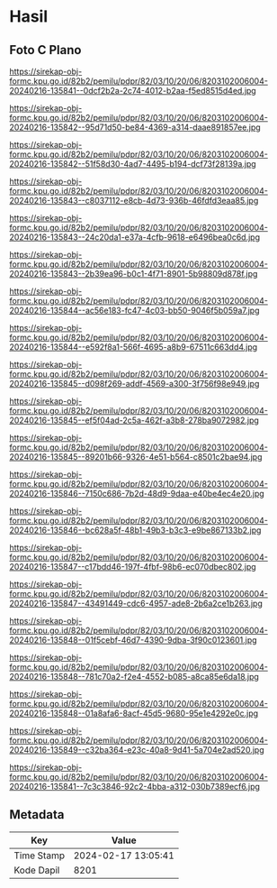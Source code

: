 # Hasil

## Foto C Plano

https://sirekap-obj-formc.kpu.go.id/82b2/pemilu/pdpr/82/03/10/20/06/8203102006004-20240216-135841--0dcf2b2a-2c74-4012-b2aa-f5ed8515d4ed.jpg

https://sirekap-obj-formc.kpu.go.id/82b2/pemilu/pdpr/82/03/10/20/06/8203102006004-20240216-135842--95d71d50-be84-4369-a314-daae891857ee.jpg

https://sirekap-obj-formc.kpu.go.id/82b2/pemilu/pdpr/82/03/10/20/06/8203102006004-20240216-135842--51f58d30-4ad7-4495-b194-dcf73f28139a.jpg

https://sirekap-obj-formc.kpu.go.id/82b2/pemilu/pdpr/82/03/10/20/06/8203102006004-20240216-135843--c8037112-e8cb-4d73-936b-46fdfd3eaa85.jpg

https://sirekap-obj-formc.kpu.go.id/82b2/pemilu/pdpr/82/03/10/20/06/8203102006004-20240216-135843--24c20da1-e37a-4cfb-9618-e6496bea0c6d.jpg

https://sirekap-obj-formc.kpu.go.id/82b2/pemilu/pdpr/82/03/10/20/06/8203102006004-20240216-135843--2b39ea96-b0c1-4f71-8901-5b98809d878f.jpg

https://sirekap-obj-formc.kpu.go.id/82b2/pemilu/pdpr/82/03/10/20/06/8203102006004-20240216-135844--ac56e183-fc47-4c03-bb50-9046f5b059a7.jpg

https://sirekap-obj-formc.kpu.go.id/82b2/pemilu/pdpr/82/03/10/20/06/8203102006004-20240216-135844--e592f8a1-566f-4695-a8b9-67511c663dd4.jpg

https://sirekap-obj-formc.kpu.go.id/82b2/pemilu/pdpr/82/03/10/20/06/8203102006004-20240216-135845--d098f269-addf-4569-a300-3f756f98e949.jpg

https://sirekap-obj-formc.kpu.go.id/82b2/pemilu/pdpr/82/03/10/20/06/8203102006004-20240216-135845--ef5f04ad-2c5a-462f-a3b8-278ba9072982.jpg

https://sirekap-obj-formc.kpu.go.id/82b2/pemilu/pdpr/82/03/10/20/06/8203102006004-20240216-135845--89201b66-9326-4e51-b564-c8501c2bae94.jpg

https://sirekap-obj-formc.kpu.go.id/82b2/pemilu/pdpr/82/03/10/20/06/8203102006004-20240216-135846--7150c686-7b2d-48d9-9daa-e40be4ec4e20.jpg

https://sirekap-obj-formc.kpu.go.id/82b2/pemilu/pdpr/82/03/10/20/06/8203102006004-20240216-135846--bc628a5f-48b1-49b3-b3c3-e9be867133b2.jpg

https://sirekap-obj-formc.kpu.go.id/82b2/pemilu/pdpr/82/03/10/20/06/8203102006004-20240216-135847--c17bdd46-197f-4fbf-98b6-ec070dbec802.jpg

https://sirekap-obj-formc.kpu.go.id/82b2/pemilu/pdpr/82/03/10/20/06/8203102006004-20240216-135847--43491449-cdc6-4957-ade8-2b6a2ce1b263.jpg

https://sirekap-obj-formc.kpu.go.id/82b2/pemilu/pdpr/82/03/10/20/06/8203102006004-20240216-135848--01f5cebf-46d7-4390-9dba-3f90c0123601.jpg

https://sirekap-obj-formc.kpu.go.id/82b2/pemilu/pdpr/82/03/10/20/06/8203102006004-20240216-135848--781c70a2-f2e4-4552-b085-a8ca85e6da18.jpg

https://sirekap-obj-formc.kpu.go.id/82b2/pemilu/pdpr/82/03/10/20/06/8203102006004-20240216-135848--01a8afa6-8acf-45d5-9680-95e1e4292e0c.jpg

https://sirekap-obj-formc.kpu.go.id/82b2/pemilu/pdpr/82/03/10/20/06/8203102006004-20240216-135849--c32ba364-e23c-40a8-9d41-5a704e2ad520.jpg

https://sirekap-obj-formc.kpu.go.id/82b2/pemilu/pdpr/82/03/10/20/06/8203102006004-20240216-135841--7c3c3846-92c2-4bba-a312-030b7389ecf6.jpg


## Metadata

| Key        | Value               |
| ---------- | ------------------- |
| Time Stamp | 2024-02-17 13:05:41 |
| Kode Dapil | 8201                |



